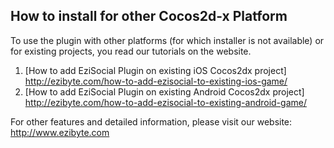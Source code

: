 How to install for other Cocos2d-x Platform
-----

To use the plugin with other platforms (for which installer is not available) or for existing projects, you read our tutorials on the website.

1. [How to add EziSocial Plugin on existing iOS Cocos2dx project] http://ezibyte.com/how-to-add-ezisocial-to-existing-ios-game/
2. [How to add EziSocial Plugin on existing Android Cocos2dx project] http://ezibyte.com/how-to-add-ezisocial-to-existing-android-game/

For other features and detailed information, please visit our website: http://www.ezibyte.com